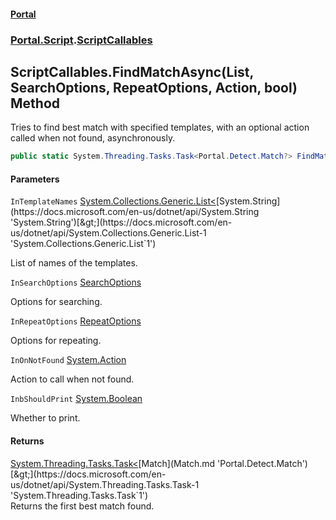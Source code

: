 #### [Portal](index.md 'index')
### [Portal.Script](Portal.Script.md 'Portal.Script').[ScriptCallables](ScriptCallables.md 'Portal.Script.ScriptCallables')

## ScriptCallables.FindMatchAsync(List<string>, SearchOptions, RepeatOptions, Action, bool) Method

Tries to find best match with specified templates, with an optional action called when not found, asynchronously.

```csharp
public static System.Threading.Tasks.Task<Portal.Detect.Match?> FindMatchAsync(System.Collections.Generic.List<string> InTemplateNames, Portal.Detect.SearchOptions? InSearchOptions=null, Portal.Detect.RepeatOptions? InRepeatOptions=null, System.Action? InOnNotFound=null, bool InbShouldPrint=true);
```
#### Parameters

<a name='Portal.Script.ScriptCallables.FindMatchAsync(System.Collections.Generic.List_string_,Portal.Detect.SearchOptions,Portal.Detect.RepeatOptions,System.Action,bool).InTemplateNames'></a>

`InTemplateNames` [System.Collections.Generic.List&lt;](https://docs.microsoft.com/en-us/dotnet/api/System.Collections.Generic.List-1 'System.Collections.Generic.List`1')[System.String](https://docs.microsoft.com/en-us/dotnet/api/System.String 'System.String')[&gt;](https://docs.microsoft.com/en-us/dotnet/api/System.Collections.Generic.List-1 'System.Collections.Generic.List`1')

List of names of the templates.

<a name='Portal.Script.ScriptCallables.FindMatchAsync(System.Collections.Generic.List_string_,Portal.Detect.SearchOptions,Portal.Detect.RepeatOptions,System.Action,bool).InSearchOptions'></a>

`InSearchOptions` [SearchOptions](SearchOptions.md 'Portal.Detect.SearchOptions')

Options for searching.

<a name='Portal.Script.ScriptCallables.FindMatchAsync(System.Collections.Generic.List_string_,Portal.Detect.SearchOptions,Portal.Detect.RepeatOptions,System.Action,bool).InRepeatOptions'></a>

`InRepeatOptions` [RepeatOptions](RepeatOptions.md 'Portal.Detect.RepeatOptions')

Options for repeating.

<a name='Portal.Script.ScriptCallables.FindMatchAsync(System.Collections.Generic.List_string_,Portal.Detect.SearchOptions,Portal.Detect.RepeatOptions,System.Action,bool).InOnNotFound'></a>

`InOnNotFound` [System.Action](https://docs.microsoft.com/en-us/dotnet/api/System.Action 'System.Action')

Action to call when not found.

<a name='Portal.Script.ScriptCallables.FindMatchAsync(System.Collections.Generic.List_string_,Portal.Detect.SearchOptions,Portal.Detect.RepeatOptions,System.Action,bool).InbShouldPrint'></a>

`InbShouldPrint` [System.Boolean](https://docs.microsoft.com/en-us/dotnet/api/System.Boolean 'System.Boolean')

Whether to print.

#### Returns
[System.Threading.Tasks.Task&lt;](https://docs.microsoft.com/en-us/dotnet/api/System.Threading.Tasks.Task-1 'System.Threading.Tasks.Task`1')[Match](Match.md 'Portal.Detect.Match')[&gt;](https://docs.microsoft.com/en-us/dotnet/api/System.Threading.Tasks.Task-1 'System.Threading.Tasks.Task`1')  
Returns the first best match found.